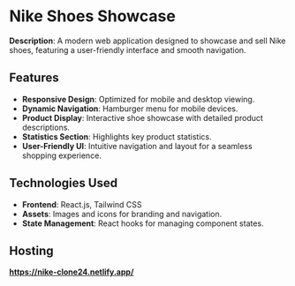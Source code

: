 # Nike Shoes Showcase

**Description**: A modern web application designed to showcase and sell Nike shoes, featuring a user-friendly interface and smooth navigation.

## Features
- **Responsive Design**: Optimized for mobile and desktop viewing.
- **Dynamic Navigation**: Hamburger menu for mobile devices.
- **Product Display**: Interactive shoe showcase with detailed product descriptions.
- **Statistics Section**: Highlights key product statistics.
- **User-Friendly UI**: Intuitive navigation and layout for a seamless shopping experience.

## Technologies Used
- **Frontend**: React.js, Tailwind CSS
- **Assets**: Images and icons for branding and navigation.
- **State Management**: React hooks for managing component states.

## Hosting 
**https://nike-clone24.netlify.app/**


